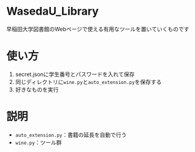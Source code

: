 # WasedaU_Library
早稲田大学図書館のWebページで使える有用なツールを置いていくものです

# 使い方
1. secret.jsonに学生番号とパスワードを入れて保存
2. 同じディレクトリに`wine.py`と`auto_extension.py`を保存する
3. 好きなものを実行

# 説明
- `auto_extension.py`：書籍の延長を自動で行う
- `wine.py`：ツール群

